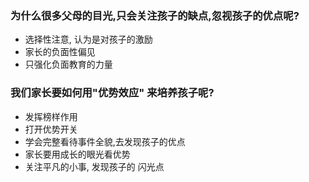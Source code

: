### 为什么很多父母的目光,只会关注孩子的缺点,忽视孩子的优点呢?

- 选择性注意, 认为是对孩子的激励
- 家长的负面性偏见
- 只强化负面教育的力量

### 我们家长要如何用"优势效应" 来培养孩子呢?

- 发挥榜样作用
- 打开优势开关
- 学会完整看待事件全貌,去发现孩子的优点
- 家长要用成长的眼光看优势
- 关注平凡的小事, 发现孩子的 闪光点